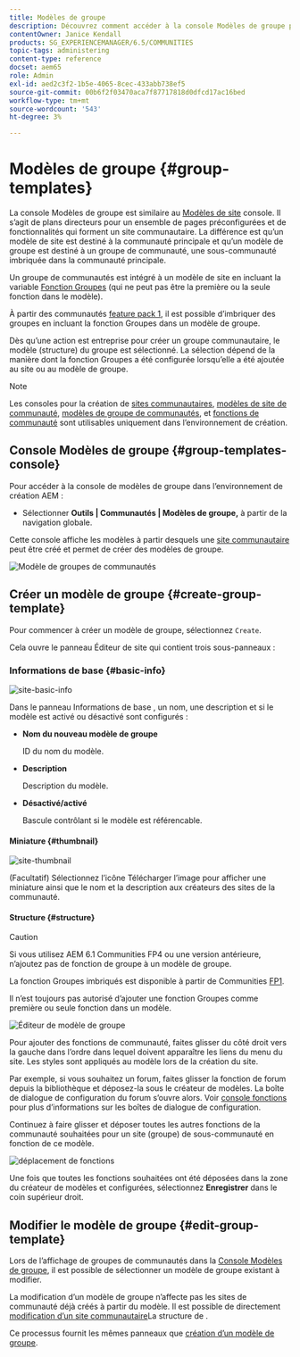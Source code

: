 ```yaml
---
title: Modèles de groupe
description: Découvrez comment accéder à la console Modèles de groupe pour un ensemble de pages et de fonctionnalités préconfigurées qui forment un site de communauté.
contentOwner: Janice Kendall
products: SG_EXPERIENCEMANAGER/6.5/COMMUNITIES
topic-tags: administering
content-type: reference
docset: aem65
role: Admin
exl-id: aed2c3f2-1b5e-4065-8cec-433abb738ef5
source-git-commit: 00b6f2f03470aca7f87717818d0dfcd17ac16bed
workflow-type: tm+mt
source-wordcount: '543'
ht-degree: 3%

---
```


# Modèles de groupe {#group-templates}

La console Modèles de groupe est similaire au [Modèles de site](/help/communities/sites.md) console. Il s’agit de plans directeurs pour un ensemble de pages préconfigurées et de fonctionnalités qui forment un site communautaire. La différence est qu’un modèle de site est destiné à la communauté principale et qu’un modèle de groupe est destiné à un groupe de communauté, une sous-communauté imbriquée dans la communauté principale.

Un groupe de communautés est intégré à un modèle de site en incluant la variable [Fonction Groupes](/help/communities/functions.md#groups-function) (qui ne peut pas être la première ou la seule fonction dans le modèle).

À partir des communautés [feature pack 1](/help/communities/deploy-communities.md#latestfeaturepack), il est possible d’imbriquer des groupes en incluant la fonction Groupes dans un modèle de groupe.

Dès qu’une action est entreprise pour créer un groupe communautaire, le modèle (structure) du groupe est sélectionné. La sélection dépend de la manière dont la fonction Groupes a été configurée lorsqu’elle a été ajoutée au site ou au modèle de groupe.

>[!NOTE]
>
>Les consoles pour la création de [sites communautaires](/help/communities/sites-console.md), [modèles de site de communauté](/help/communities/sites.md), [modèles de groupe de communautés](/help/communities/tools-groups.md), et [fonctions de communauté](/help/communities/functions.md) sont utilisables uniquement dans l’environnement de création.

## Console Modèles de groupe {#group-templates-console}

Pour accéder à la console de modèles de groupe dans l’environnement de création AEM :

* Sélectionner **Outils | Communautés | Modèles de groupe,** à partir de la navigation globale.

Cette console affiche les modèles à partir desquels une [site communautaire](/help/communities/sites-console.md) peut être créé et permet de créer des modèles de groupe.

![Modèle de groupes de communautés](assets/groups-template.png)

## Créer un modèle de groupe {#create-group-template}

Pour commencer à créer un modèle de groupe, sélectionnez `Create`.

Cela ouvre le panneau Éditeur de site qui contient trois sous-panneaux :

### Informations de base {#basic-info}

![site-basic-info](assets/site-basic-info.png)

Dans le panneau Informations de base , un nom, une description et si le modèle est activé ou désactivé sont configurés :

* **Nom du nouveau modèle de groupe**

  ID du nom du modèle.

* **Description**

  Description du modèle.

* **Désactivé/activé**

  Bascule contrôlant si le modèle est référencable.

#### Miniature {#thumbnail}

![site-thumbnail](assets/site-thumbnail.png)

(Facultatif) Sélectionnez l’icône Télécharger l’image pour afficher une miniature ainsi que le nom et la description aux créateurs des sites de la communauté.

#### Structure {#structure}

>[!CAUTION]
>
>Si vous utilisez AEM 6.1 Communities FP4 ou une version antérieure, n’ajoutez pas de fonction de groupe à un modèle de groupe.
>
>La fonction Groupes imbriqués est disponible à partir de Communities [FP1](/help/communities/communities.md#latestfeaturepack).
>
>Il n’est toujours pas autorisé d’ajouter une fonction Groupes comme première ou seule fonction dans un modèle.

![Éditeur de modèle de groupe](assets/template-editor.png)

Pour ajouter des fonctions de communauté, faites glisser du côté droit vers la gauche dans l’ordre dans lequel doivent apparaître les liens du menu du site. Les styles sont appliqués au modèle lors de la création du site.

Par exemple, si vous souhaitez un forum, faites glisser la fonction de forum depuis la bibliothèque et déposez-la sous le créateur de modèles. La boîte de dialogue de configuration du forum s’ouvre alors. Voir [console fonctions](/help/communities/functions.md) pour plus d’informations sur les boîtes de dialogue de configuration.

Continuez à faire glisser et déposer toutes les autres fonctions de la communauté souhaitées pour un site (groupe) de sous-communauté en fonction de ce modèle.

![déplacement de fonctions](assets/dragfunctions.png)

Une fois que toutes les fonctions souhaitées ont été déposées dans la zone du créateur de modèles et configurées, sélectionnez **Enregistrer** dans le coin supérieur droit.

## Modifier le modèle de groupe {#edit-group-template}

Lors de l’affichage de groupes de communautés dans la [Console Modèles de groupe](#group-templates-console), il est possible de sélectionner un modèle de groupe existant à modifier.

La modification d’un modèle de groupe n’affecte pas les sites de communauté déjà créés à partir du modèle. Il est possible de directement [modification d’un site communautaire](/help/communities/sites-console.md#modify-structure)La structure de .

Ce processus fournit les mêmes panneaux que [création d’un modèle de groupe](#create-group-template).
